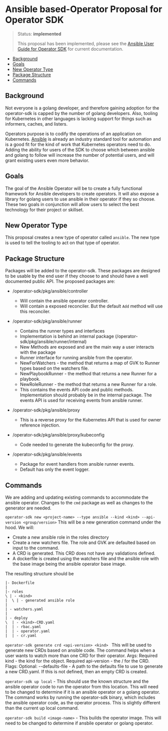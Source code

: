 # Ansible based-Operator Proposal for Operator SDK

> Status: **implemented**
>
> This proposal has been implemented, please see the [Ansible User Guide for Operator SDK](http://sdk.operatorframework.io/docs/ansible/) for current documentation.

- [Background](#background)
- [Goals](#goals)
- [New Operator Type](#new-operator-type)
- [Package Structure](#package-structure)
- [Commands](#commands)

## Background

Not everyone is a golang developer, and therefore gaining adoption for the operator-sdk is capped by the number of golang developers. Also, tooling for Kubernetes in other languages is lacking support for things such as informers, caches, and listers.

Operators purpose is to codify the operations of an application on Kubernetes. [Ansible](https://www.ansible.com/) is already an industry standard tool for automation and is a good fit for the kind of work that Kubernetes operators need to do. Adding the ability for users of the SDK to choose which between ansible and golang to follow will increase the number of potential users, and will grant existing users even more behavior.

## Goals

The goal of the Ansible Operator will be to create a fully functional framework for Ansible developers to create operators. It will also expose a library for golang users to use ansible in their operator if they so choose. These two goals in conjunction will allow users to select the best technology for their project or skillset.

## New Operator Type

This proposal creates a new type of operator called `ansible`.  The new type is used to tell the tooling to act on that type of operator.

## Package Structure
Packages will be added to the operator-sdk. These packages are designed to be usable by the end user if they choose to and should have a well documented public API. The proposed packages are:
* /operator-sdk/pkg/ansible/controller
  * Will contain the ansible operator controller.
  * Will contain a exposed reconciler. But the default `Add` method will use this reconciler.
* /operator-sdk/pkg/ansible/runner
  * Contains the runner types and interfaces
  * Implementation is behind an internal package (/operator-sdk/pkg/ansible/runner/internal)
  * New Methods are exposed and are the main way a user interacts with the package
  * Runner interface for running ansible from the operator.
  * NewForWatchers - the method that returns a map of GVK to Runner types based on the watchers file.
  * NewPlaybookRunner - the method that returns a new Runner for a playbook.
  * NewRoleRunner - the method that returns a new Runner for a role.
  * This contains the events API code and public methods. Implementation should probably be in the internal package. The events API is used for receiving events from ansible runner.

* /operator-sdk/pkg/ansible/proxy
  * This is a reverse proxy for the Kubernetes API that is used for owner reference injection.
* /operator-sdk/pkg/ansible/proxy/kubeconfig
  * Code needed to generate the kubeconfig for the proxy.
* /operator-sdk/pkg/ansible/events
  * Package for event handlers from ansible runner events.
  * Default has only the event logger.


## Commands
We are adding and updating existing commands to accommodate the ansible operator.  Changes to the `cmd` package as well as changes to the generator are needed.

`operator-sdk new <project-name> --type ansible --kind <kind> --api-version <group/version>`  This will be a new generation command under the hood. We will:
* Create a new ansible role in the roles directory
* Create a new watchers file. The role and GVK are defaulted based on input to the command.
* A CRD is generated. This CRD does not have any validations defined.
* A dockerfile is created using the watchers file and the ansible role with the base image being the ansible operator base image.

The resulting structure should be
```
|- Dockerfile
|
|- roles
\ | - <kind>
|  \ | - generated ansible role
|
| - watchers.yaml
|
| - deploy
\  | - <kind>-CRD.yaml
|  | - rbac.yaml
|  | - operator.yaml
|  | - cr.yaml
```

`operator-sdk generate crd <api-version> <kind> ` This will be used to generate new CRDs based on ansible code. The command helps when a user wants to watch more than one CRD for their operator.
Args:
Required kind - the kind for the object.
Required api-version - the <group>/<version> for the CRD.
Flags:
Optional: --defaults-file - A path to the defaults file to use to generate a new CRD.yaml. If this is not defined, then an empty CRD is created.

`operator-sdk up local` - This should use the known structure and the ansible operator code to run the operator from this location. This will need to be changed to determine if it is an ansible operator or a golang operator. The command works by running the operator-sdk binary, which includes the ansible operator code, as the operator process. This is slightly different than the current up local command.

`operator-sdk build <image-name>` - This builds the operator image. This will need to be changed to determine if ansbile operator or golang operator.


